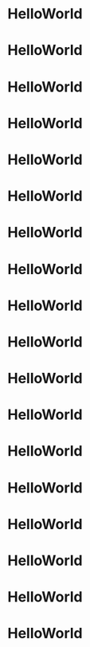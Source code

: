 # HelloWorld
# HelloWorld
# HelloWorld
# HelloWorld
# HelloWorld
# HelloWorld
# HelloWorld
# HelloWorld
# HelloWorld
# HelloWorld
# HelloWorld
# HelloWorld
# HelloWorld
# HelloWorld
# HelloWorld
# HelloWorld
# HelloWorld
# HelloWorld

